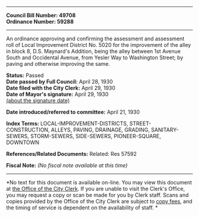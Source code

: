 * * * * *  
  
**Council Bill Number: [](#h0)[](#h2)49708**   
**Ordinance Number: 59288**  
  
* * * * *  
  
An ordinance approving and confirming the assessment and assessment roll of Local Improvement District No. 5020 for the improvement of the alley in block 8, D.S. Maynard's Addition, being the alley between 1st Avenue South and Occidental Avenue, from Yesler Way to Washington Street; by paving and otherwise improving the same.  
  
**Status:** Passed   
**Date passed by Full Council:** April 28, 1930   
**Date filed with the City Clerk:** April 29, 1930   
**Date of Mayor's signature:** April 29, 1930   
[(about the signature date)](/~public/approvaldate.htm)   
  
  
**Date introduced/referred to committee:** April 21, 1930   
  
**Index Terms:** LOCAL-IMPROVEMENT-DISTRICTS, STREET-CONSTRUCTION, ALLEYS, PAVING, DRAINAGE, GRADING, SANITARY-SEWERS, STORM-SEWERS, SIDE-SEWERS, PIONEER-SQUARE, DOWNTOWN  
  
**References/Related Documents:** Related: Res 57592  
  
**Fiscal Note:** *(No fiscal note available at this time)*  
  
* * * * *  
  
*No text for this document is available on-line. You may view this document at [the Office of the City Clerk](http://www.seattle.gov/leg/clerk/contactUs.htm). If you are unable to visit the Clerk's Office, you may request a copy or scan be made for you by Clerk staff. Scans and copies provided by the Office of the City Clerk are subject to [copy fees](http://clerk.seattle.gov/~public/clerkfees.htm), and the timing of service is dependent on the availability of staff. *  
  
  
